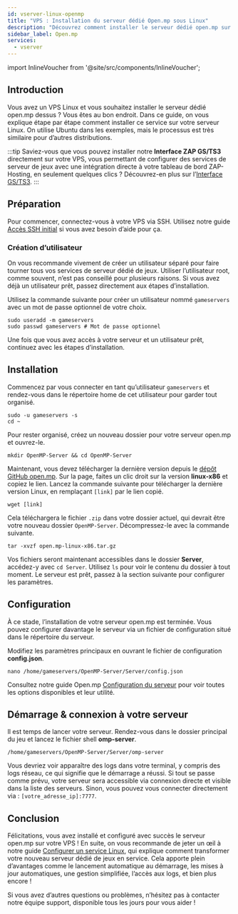 ```yaml
---
id: vserver-linux-openmp
title: "VPS : Installation du serveur dédié Open.mp sous Linux"
description: "Découvrez comment installer le serveur dédié open.mp sur votre VPS Linux pour une location de serveurs de jeux fluide et une gestion simplifiée → En savoir plus maintenant"
sidebar_label: Open.mp
services:
  - vserver
---
```


import InlineVoucher from '@site/src/components/InlineVoucher';

## Introduction
Vous avez un VPS Linux et vous souhaitez installer le serveur dédié open.mp dessus ? Vous êtes au bon endroit. Dans ce guide, on vous explique étape par étape comment installer ce service sur votre serveur Linux. On utilise Ubuntu dans les exemples, mais le processus est très similaire pour d’autres distributions.

:::tip
Saviez-vous que vous pouvez installer notre **Interface ZAP GS/TS3** directement sur votre VPS, vous permettant de configurer des services de serveur de jeux avec une intégration directe à votre tableau de bord ZAP-Hosting, en seulement quelques clics ? Découvrez-en plus sur l’[Interface GS/TS3](vserver-linux-gs-interface.md).
:::

<InlineVoucher />

## Préparation

Pour commencer, connectez-vous à votre VPS via SSH. Utilisez notre guide [Accès SSH initial](vserver-linux-ssh.md) si vous avez besoin d’aide pour ça.

### Création d’utilisateur

On vous recommande vivement de créer un utilisateur séparé pour faire tourner tous vos services de serveur dédié de jeux. Utiliser l’utilisateur root, comme souvent, n’est pas conseillé pour plusieurs raisons. Si vous avez déjà un utilisateur prêt, passez directement aux étapes d’installation.

Utilisez la commande suivante pour créer un utilisateur nommé `gameservers` avec un mot de passe optionnel de votre choix.

```
sudo useradd -m gameservers
sudo passwd gameservers # Mot de passe optionnel
```

Une fois que vous avez accès à votre serveur et un utilisateur prêt, continuez avec les étapes d’installation.

## Installation

Commencez par vous connecter en tant qu’utilisateur `gameservers` et rendez-vous dans le répertoire home de cet utilisateur pour garder tout organisé.
```
sudo -u gameservers -s
cd ~
```

Pour rester organisé, créez un nouveau dossier pour votre serveur open.mp et ouvrez-le.
```
mkdir OpenMP-Server && cd OpenMP-Server
```

Maintenant, vous devez télécharger la dernière version depuis le [dépôt GitHub open.mp](https://github.com/openmultiplayer/open.mp/releases). Sur la page, faites un clic droit sur la version **linux-x86** et copiez le lien. Lancez la commande suivante pour télécharger la dernière version Linux, en remplaçant `[link]` par le lien copié.
```
wget [link]
```

Cela téléchargera le fichier `.zip` dans votre dossier actuel, qui devrait être votre nouveau dossier `OpenMP-Server`. Décompressez-le avec la commande suivante.
```
tar -xvzf open.mp-linux-x86.tar.gz
```

Vos fichiers seront maintenant accessibles dans le dossier **Server**, accédez-y avec `cd Server`. Utilisez `ls` pour voir le contenu du dossier à tout moment. Le serveur est prêt, passez à la section suivante pour configurer les paramètres.

## Configuration

À ce stade, l’installation de votre serveur open.mp est terminée. Vous pouvez configurer davantage le serveur via un fichier de configuration situé dans le répertoire du serveur.

Modifiez les paramètres principaux en ouvrant le fichier de configuration **config.json**.
```
nano /home/gameservers/OpenMP-Server/Server/config.json
```

Consultez notre guide Open.mp [Configuration du serveur](openmp-configuration.md) pour voir toutes les options disponibles et leur utilité.

## Démarrage & connexion à votre serveur

Il est temps de lancer votre serveur. Rendez-vous dans le dossier principal du jeu et lancez le fichier shell **omp-server**.
```
/home/gameservers/OpenMP-Server/Server/omp-server
```

Vous devriez voir apparaître des logs dans votre terminal, y compris des logs réseau, ce qui signifie que le démarrage a réussi. Si tout se passe comme prévu, votre serveur sera accessible via connexion directe et visible dans la liste des serveurs. Sinon, vous pouvez vous connecter directement via : `[votre_adresse_ip]:7777`.

## Conclusion

Félicitations, vous avez installé et configuré avec succès le serveur open.mp sur votre VPS ! En suite, on vous recommande de jeter un œil à notre guide [Configurer un service Linux](vserver-linux-create-gameservice.md), qui explique comment transformer votre nouveau serveur dédié de jeux en service. Cela apporte plein d’avantages comme le lancement automatique au démarrage, les mises à jour automatiques, une gestion simplifiée, l’accès aux logs, et bien plus encore !

Si vous avez d’autres questions ou problèmes, n’hésitez pas à contacter notre équipe support, disponible tous les jours pour vous aider !

<InlineVoucher />